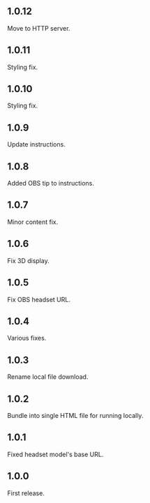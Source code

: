 ## 1.0.12

Move to HTTP server.


## 1.0.11

Styling fix.


## 1.0.10

Styling fix.


## 1.0.9

Update instructions.


## 1.0.8

Added OBS tip to instructions.


## 1.0.7

Minor content fix.


## 1.0.6

Fix 3D display.


## 1.0.5

Fix OBS headset URL.


## 1.0.4

Various fixes.


## 1.0.3

Rename local file download.


## 1.0.2

Bundle into single HTML file for running locally.


## 1.0.1

Fixed headset model's base URL.


## 1.0.0

First release.


